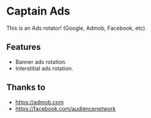 # Captain Ads

This is an Ads rotator! (Google, Admob, Facebook, etc)

## Features

* Banner ads rotation.
* Interstitial ads rotation.

## Thanks to

* https://admob.com
* https://facebook.com/audiencenetwork
